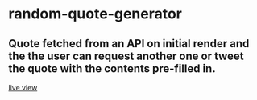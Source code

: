 # random-quote-generator

## Quote fetched from an API on initial render and the the user can request another one or tweet the quote with the contents pre-filled in.

[live view](https://moosashah-random-quote-generator.netlify.app/)
